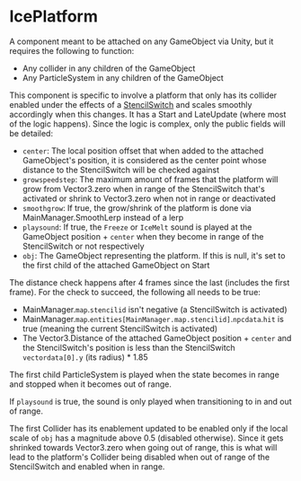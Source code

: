 # IcePlatform
A component meant to be attached on any GameObject via Unity, but it requires the following to function:

- Any collider in any children of the GameObject
- Any ParticleSystem in any children of the GameObject

This component is specific to involve a platform that only has its collider enabled under the effects of a [StencilSwitch](../../Entities/NPCControl/ObjectTypes/StencilSwitch.md) and scales smoothly accordingly when this changes. It has a Start and LateUpdate (where most of the logic happens). Since the logic is complex, only the public fields will be detailed:

- `center`: The local position offset that when added to the attached GameObject's position, it is considered as the center point whose distance to the StencilSwitch will be checked against
- `growspeedstep`: The maximum amount of frames that the platform will grow from Vector3.zero when in range of the StencilSwitch that's activated or shrink to Vector3.zero when not in range or deactivated
- `smoothgrow`: If true, the grow/shrink of the platform is done via MainManager.SmoothLerp instead of a lerp
- `playsound`: If true, the `Freeze` or `IceMelt` sound is played at the GameObject position + `center` when they become in range of the StencilSwitch or not respectively
- `obj`: The GameObject representing the platform. If this is null, it's set to the first child of the attached GameObject on Start

The distance check happens after 4 frames since the last (includes the first frame). For the check to succeed, the following all needs to be true:

- MainManager.`map`.`stencilid` isn't negative (a StencilSwitch is activated)
- MainManager.`map`.`entities[MainManager.map.stencilid]`.`npcdata`.`hit` is true (meaning the current StencilSwitch is activated)
- The Vector3.Distance of the attached GameObject position + `center` and the StencilSwitch's position is less than the StencilSwitch `vectordata[0].y` (its radius) * 1.85

The first child ParticleSystem is played when the state becomes in range and stopped when it becomes out of range.

If `playsound` is true, the sound is only played when transitioning to in and out of range.

The first Collider has its enablement updated to be enabled only if the local scale of `obj` has a magnitude above 0.5 (disabled otherwise). Since it gets shrinked towards Vector3.zero when going out of range, this is what will lead to the platform's Collider being disabled when out of range of the StencilSwitch and enabled when in range.
